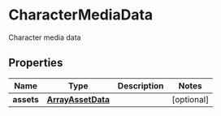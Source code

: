 

# CharacterMediaData

Character media data

## Properties

Name | Type | Description | Notes
------------ | ------------- | ------------- | -------------
**assets** | [**ArrayAssetData**](ArrayAssetData.md) |  |  [optional]



